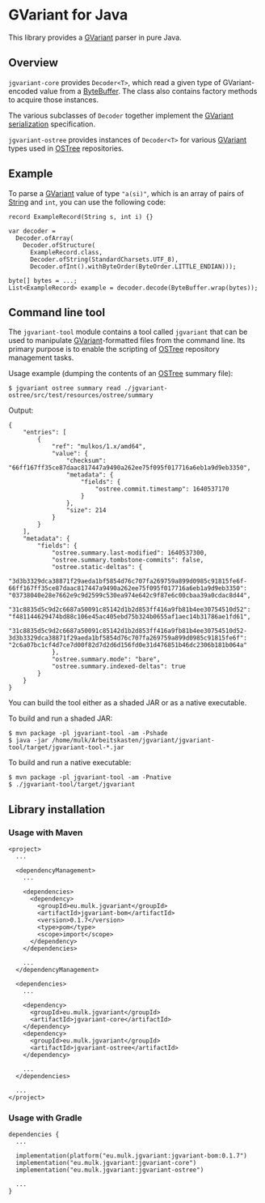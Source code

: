 <!--
SPDX-FileCopyrightText: © 2021 Matthias Andreas Benkard <code@mail.matthias.benkard.de>

SPDX-License-Identifier: GFDL-1.3-or-later
-->

# GVariant for Java

This library provides a [GVariant][] parser in pure Java.


## Overview

`jgvariant-core` provides `Decoder<T>`, which read a given type of
GVariant-encoded value from a [ByteBuffer][].  The class also contains
factory methods to acquire those instances.

The various subclasses of `Decoder` together implement the [GVariant
serialization][] specification.

`jgvariant-ostree` provides instances of `Decoder<T>` for various
[GVariant][] types used in [OSTree][] repositories.


## Example

To parse a [GVariant][] value of type `"a(si)"`, which is an array of
pairs of [String][] and `int`, you can use the following code:

    record ExampleRecord(String s, int i) {}
    
    var decoder =
      Decoder.ofArray(
        Decoder.ofStructure(
          ExampleRecord.class,
          Decoder.ofString(StandardCharsets.UTF_8),
          Decoder.ofInt().withByteOrder(ByteOrder.LITTLE_ENDIAN)));
    
    byte[] bytes = ...;
    List<ExampleRecord> example = decoder.decode(ByteBuffer.wrap(bytes));


## Command line tool

The `jgvariant-tool` module contains a tool called `jgvariant` that can
be used to manipulate [GVariant][]-formatted files from the command line.
Its primary purpose is to enable the scripting of [OSTree][] repository
management tasks.

Usage example (dumping the contents of an [OSTree][] summary file):

    $ jgvariant ostree summary read ./jgvariant-ostree/src/test/resources/ostree/summary

Output:

    {
        "entries": [
            {
                "ref": "mulkos/1.x/amd64",
                "value": {
                    "checksum": "66ff167ff35ce87daac817447a9490a262ee75f095f017716a6eb1a9d9eb3350",
                    "metadata": {
                        "fields": {
                            "ostree.commit.timestamp": 1640537170
                        }
                    },
                    "size": 214
                }
            }
        ],
        "metadata": {
            "fields": {
                "ostree.summary.last-modified": 1640537300,
                "ostree.summary.tombstone-commits": false,
                "ostree.static-deltas": {
                    "3d3b3329dca38871f29aeda1bf5854d76c707fa269759a899d0985c91815fe6f-66ff167ff35ce87daac817447a9490a262ee75f095f017716a6eb1a9d9eb3350": "03738040e28e7662e9c9d2599c530ea974e642c9f87e6c00cbaa39a0cdac8d44",
                    "31c8835d5c9d2c6687a50091c85142d1b2d853ff416a9fb81b4ee30754510d52": "f481144629474bd88c106e45ac405ebd75b324b0655af1aec14b31786ae1fd61",
                    "31c8835d5c9d2c6687a50091c85142d1b2d853ff416a9fb81b4ee30754510d52-3d3b3329dca38871f29aeda1bf5854d76c707fa269759a899d0985c91815fe6f": "2c6a07bc1cf4d7ce7d00f82d7d2d6d156fd0e31d476851b46dc2306b181b064a"
                },
                "ostree.summary.mode": "bare",
                "ostree.summary.indexed-deltas": true
            }
        }
    }


You can build the tool either as a shaded JAR or as a native executable.

To build and run a shaded JAR:

    $ mvn package -pl jgvariant-tool -am -Pshade
    $ java -jar /home/mulk/Arbeitskasten/jgvariant/jgvariant-tool/target/jgvariant-tool-*.jar

To build and run a native executable:

    $ mvn package -pl jgvariant-tool -am -Pnative
    $ ./jgvariant-tool/target/jgvariant


## Library installation

### Usage with Maven

    <project>
      ...
    
      <dependencyManagement>
        ...
    
        <dependencies>
          <dependency>
            <groupId>eu.mulk.jgvariant</groupId>
            <artifactId>jgvariant-bom</artifactId>
            <version>0.1.7</version>
            <type>pom</type>
            <scope>import</scope>
          </dependency>
        </dependencies>
    
        ...
      </dependencyManagement>
    
      <dependencies>
        ...
    
        <dependency>
          <groupId>eu.mulk.jgvariant</groupId>
          <artifactId>jgvariant-core</artifactId>
        </dependency>
        <dependency>
          <groupId>eu.mulk.jgvariant</groupId>
          <artifactId>jgvariant-ostree</artifactId>
        </dependency>
    
        ...
      </dependencies>
    
      ...
    </project>


### Usage with Gradle

    dependencies {
      ...
    
      implementation(platform("eu.mulk.jgvariant:jgvariant-bom:0.1.7")
      implementation("eu.mulk.jgvariant:jgvariant-core")
      implementation("eu.mulk.jgvariant:jgvariant-ostree")
    
      ...
    }


[ByteBuffer]: https://docs.oracle.com/en/java/javase/17/docs/api/java.base/java/nio/ByteBuffer.html
[GVariant]: https://docs.gtk.org/glib/struct.Variant.html
[GVariant serialization]: https://people.gnome.org/~desrt/gvariant-serialisation.pdf
[OSTree]: https://ostreedev.github.io/ostree/
[String]: https://docs.oracle.com/en/java/javase/17/docs/api/java.base/java/lang/String.html
